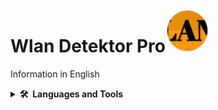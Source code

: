# Wlan Detektor Pro<img src="./app/src/main/res/mipmap-xxhdpi/ic_launcher.png" height=70 alt="WLAN Detektor Pro" />
<p>Information in English</p>
<details>
  <summary><b>🛠️&nbsp;&nbsp;Languages&nbsp;and&nbsp;Tools</b></summary>
  <br/>
  <p align="left"> <a href="https://kotlinlang.org/" target="_blank"> <img src="app/src/main/assets/github/github_kotlin_mit_text.svg" alt="angular" width="140" height="40"/> </a>
    
